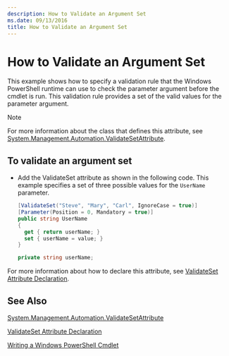 ```yaml
---
description: How to Validate an Argument Set
ms.date: 09/13/2016
title: How to Validate an Argument Set
---
```

# How to Validate an Argument Set

This example shows how to specify a validation rule that the Windows PowerShell runtime can use to check the parameter argument before the cmdlet is run. This validation rule provides a set of the valid values for the parameter argument.

> [!NOTE]
> For more information about the class that defines this attribute, see [System.Management.Automation.ValidateSetAttribute](/dotnet/api/System.Management.Automation.ValidateSetAttribute).

## To validate an argument set

- Add the ValidateSet attribute as shown in the following code. This example specifies a set of three possible values for the `UserName` parameter.

    ```csharp
    [ValidateSet("Steve", "Mary", "Carl", IgnoreCase = true)]
    [Parameter(Position = 0, Mandatory = true)]
    public string UserName
    {
      get { return userName; }
      set { userName = value; }
    }

    private string userName;
    ```

For more information about how to declare this attribute, see [ValidateSet Attribute Declaration](./validateset-attribute-declaration.md).

## See Also

[System.Management.Automation.ValidateSetAttribute](/dotnet/api/System.Management.Automation.ValidateSetAttribute)

[ValidateSet Attribute Declaration](./validateset-attribute-declaration.md)

[Writing a Windows PowerShell Cmdlet](./writing-a-windows-powershell-cmdlet.md)
